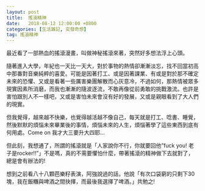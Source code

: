```yaml
---
layout: post
title:  搖滾精神
date:   2018-08-12 12:00:00 +0800
categories: [生活雜記, 突發奇想]
tag: 搖滾精神
---
```



最近看了一部熱血的搖滾漫畫，叫做神秘搖滾來著，突然好多想法浮上心頭。

隨著進入大學，年紀也一天比一天大，對於事物的熱情卻漸漸淡忘，找不回當初高中那番對音樂純粹的喜愛。可能是因著打工、或是因著課業、有或是對於那不確定未來的恐懼、又或是看著一些厲害樂團解散而心灰意冷，不過如何，那熱情被眾多現實因素所消磨，而我也漸漸的隨波逐流，不敢再像從前勇敢的挑戰激流。也許是害怕跟別人不一樣吧，又或是害怕未來會沒有好的發展，又或是親眼看到了大人們的現實。

但我覺得，越來越不快樂，也覺得越活越不像自己，每天就是打工、唸書、睡覺，然後默默的煩惱未來畢業後的事情，煩惱未來的人生，煩惱著學了這些東西到底有何用處。Come on 我才大三要升大四耶...

但此刻，我想通了，所謂的搖滾就是「人家說你不行，你就要回他”fuck you! 老子是rocker!!”」不是嗎，真的不需要懼怕什麼，帶著搖滾的精神做下去就對了，總是會有辦法的!

想到之前看八十八顆芭樂籽表演，阿強說過的話，他說「有次口袋窮的只剩下30塊，我在飯糰與啤酒之間抉擇，而最後我選擇了啤酒。」共勉之!